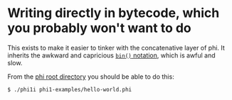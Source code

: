 # Writing directly in bytecode, which you probably won't want to do
This exists to make it easier to tinker with the concatenative layer of phi.
It inherits the awkward and capricious [`bin()`
notation](../phi0/image.pm#L267), which is awful and slow.

From the [phi root directory](..) you should be able to do this:

```sh
$ ./phi1i phi1-examples/hello-world.phi
```
